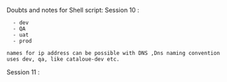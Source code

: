 Doubts and notes for Shell script:
Session 10 :
```issue: Single env : having multiple env for our project
  - dev
  - QA
  - uat
  - prod
```

`names for ip address can be possible with DNS ,Dns naming convention uses dev, qa, like cataloue-dev etc.`

Session 11 :